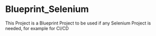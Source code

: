 # Blueprint_Selenium
This Project is a Blueprint Project to be used if any Selenium Project is needed, for example for CI/CD
